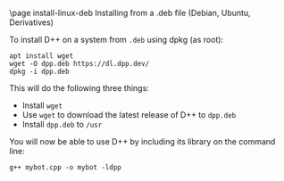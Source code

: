 \page install-linux-deb Installing from a .deb file (Debian, Ubuntu, Derivatives)

To install D++ on a system from `.deb` using dpkg (as root):

```
apt install wget
wget -O dpp.deb https://dl.dpp.dev/
dpkg -i dpp.deb
```

This will do the following three things:

- Install `wget`
- Use `wget` to download the latest release of D++ to `dpp.deb`
- Install `dpp.deb` to `/usr`

You will now be able to use D++ by including its library on the command line:

```
g++ mybot.cpp -o mybot -ldpp
```